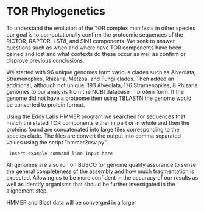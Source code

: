 # TOR Phylogenetics

To understand the evolution of the TOR complex manifests in other species our goal is to 
computationally confirm the proteomic sequences of the RICTOR, RAPTOR, LST8, and SIN1 components.
We seek to answer questions such as when and where have TOR components have been gained and lost
and what contexts do these occur as well as confirm or disprove previous conclusions.

We started with 96 unique genomes form various clades such as Alveolata, Stramenoplies, Rhizaria, 
Metzoa, and Fungi clades. Then added an additional, although not unique, 193 Alveolata, 176 Stramenopiles, 
8 Rhizaria genomes to our analysis from the NCBI database in protein form. If the genome did not have 
a proteome then using TBLASTN the genome would be converted to protein format. 

Using the Eddy Labs HMMER program we searched for sequences that match the stated TOR components 
either in part or in whole and then the proteins found are concatenated into large files 
corresponding to the species clade. The files are convert the output into comma separated values 
using the script "hmmer2csv.py". 

```
 insert example command line input here 
```
All genomes are also run on BUSCO for genome quality assurance to sense the general completeness of 
the assembly and how much fragmentation is expected. Allowing us to be more confident in the accuracy
of our results as well as identify organisms that should be further investigated in the alignement step.

HMMER and Blast data will be converged in a larger  



